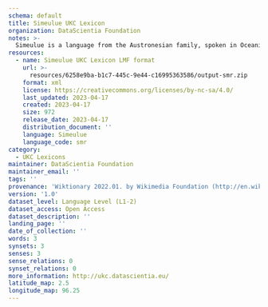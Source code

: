 ```yaml
---
schema: default
title: Simeulue UKC Lexicon
organization: DataScientia Foundation
notes: >-
  Simeulue is a language from the Austronesian family, spoken in Oceania. The UKC Lexicon of Simeulue is represented as a lexico-semantic network. It consists of words, word senses, synsets, as well as sense-level and synset-level relationships.
resources:
  - name: Simeulue UKC Lexicon LMF format
    url: >-
      resources/6258e9ba-b1c7-445c-9e44-c16995363586/output-smr.zip
    format: xml
    license: https://creativecommons.org/licenses/by-nc-sa/4.0/
    last_updated: 2023-04-17
    created: 2023-04-17
    size: 972
    release_date: 2023-04-17
    distribution_document: ''
    language: Simeulue
    language_code: smr
category:
  - UKC Lexicons
maintainer: DataScientia Foundation
maintainer_email: ''
tags: ''
provenance: 'Wiktionary 2022.01. by Wikimedia Foundation (http://en.wiktionary.org); Princeton WordNet 2.1 by Princeton University (https://wordnet.princeton.edu)'
version: '1.0'
dataset_level: Language Level (L1-2)
dataset_access: Open Access
dataset_description: ''
landing_page: ''
date_of_collection: ''
words: 3
synsets: 3
senses: 3
sense_relations: 0
synset_relations: 0
more_information: http://ukc.datascientia.eu/
latitude_map: 2.5
longitude_map: 96.25
---
```

